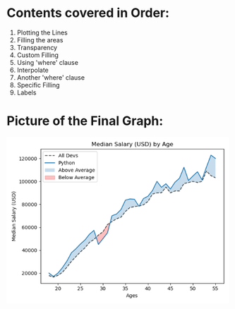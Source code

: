 # Contents covered in Order:
1. Plotting the Lines
2. Filling the areas
3. Transparency
4. Custom Filling
5. Using 'where' clause 
6. Interpolate
7. Another 'where' clause
8. Specific Filling
9. Labels

# Picture of the Final Graph:
![Final Image](Plot.png) 
